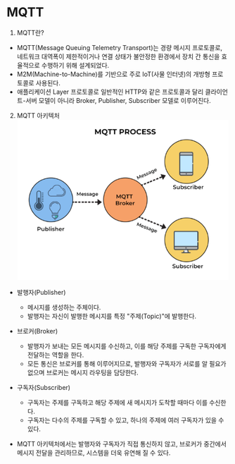 # MQTT

1. MQTT란?
+   MQTT(Message Queuing Telemetry Transport)는 경량 메시지 프로토콜로, 네트워크 대역폭이 제한적이거나 연결 상태가 불안정한 환경에서 장치 간 통신을 효율적으로 수행하기 위해 설계되었다. 
+   M2M(Machine-to-Machine)를 기반으로 주로 IoT(사물 인터넷)의 개방형 프로토콜로 사용된다.
+   애플리케이션 Layer 프로토콜로 일반적인 HTTP와 같은 프로토콜과 달리 클라이언트-서버 모델이 아니라 Broker, Publisher, Subscriber 모델로 이루어진다.

2. MQTT 아키텍처
![alt text](imgs/mqtt.png)

+   발행자(Publisher)
    -   메시지를 생성하는 주체이다.
    -   발행자는 자신이 발행한 메시지를 특정 "주제(Topic)"에 발행한다.

+   브로커(Broker)
    -   발행자가 보내는 모든 메시지를 수신하고, 이를 해당 주제를 구독한 구독자에게 전달하는 역할을 한다.
    -   모든 통신은 브로커를 통해 이루어지므로, 발행자와 구독자가 서로를 알 필요가 없으며 브로커는 메시지 라우팅을 담당한다.

+   구독자(Subscriber)
    -   구독자는 주제를 구독하고 해당 주제에 새 메시지가 도착할 때마다 이를 수신한다.
    -   구독자는 다수의 주제를 구독할 수 있고, 하나의 주제에 여러 구독자가 있을 수 있다.

+   MQTT 아키텍처에서는 발행자와 구독자가 직접 통신하지 않고, 브로커가 중간에서 메시지 전달을 관리하므로, 시스템을 더욱 유연해 질 수 있다.